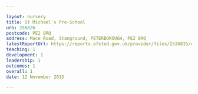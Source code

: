 ```yaml
---

layout: nursery
title: St Michael's Pre-School
urn: 256826
postcode: PE2 8RQ
address: Mace Road, Stanground, PETERBOROUGH, PE2 8RQ
latestReportUrl: https://reports.ofsted.gov.uk/provider/files/2526815/urn/256826.pdf
teaching: 1
development: 1
leadership: 1
outcomes: 1
overall: 1
date: 12 November 2015

---
```

